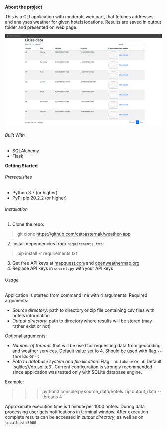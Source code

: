 **About the project**

This is a CLI application with moderate web part,
that fetches addresses and analyses weather for given hotels locations.
Results are saved in output folder and presented on web page.

![](web_screenshot.png)

###### Built With
- SQLAlchemy
- Flask

**Getting Started**
###### Prerequisites
- Python 3.7 (or higher)
- PyPI pip 20.2.2 (or higher)
###### Installation
1. Clone the repo:
> git clone https://github.com/catpasternak/weather-app
2. Install dependencies from `requirements.txt`:
> pip install -r requirements.txt
3. Get free API keys at [mapquest.com](https://developer.mapquest.com/plan_purchase/steps/business_edition/business_edition_free/register)
and [openweathermap.org](https://openweathermap.org/api)
4. Replace API keys in `secret.py` with your API keys

###### Usage
Application is started from command line with 4 arguments.
Required arguments:
- _Source directory_: path to directory or zip file containing csv files with
hotels information
- _Output directory_: path to directory where results will be stored (may rather
exist or not)

Optional arguments:

- _Number of threads_ that will be used
for requesting data from geocoding and weather services.
Default value set to 4. Should be used with flag `--threads` or `-t`
- _Path to database system and file location_. Flag `--database` or `-d`.
Default 'sqlite:///db.sqlite3'. Current configuration is strongly recommended
since application was tested only with SQLite database engine.

Example:

>>> python3 console.py source_data/hotels.zip output_data --threads 4

Approximate execution time is 1 minute per 1000 hotels.
During data processing user gets notifications in terminal window.
After execution complete results can be accessed in _output directory_,
as well as on `localhost:5000`